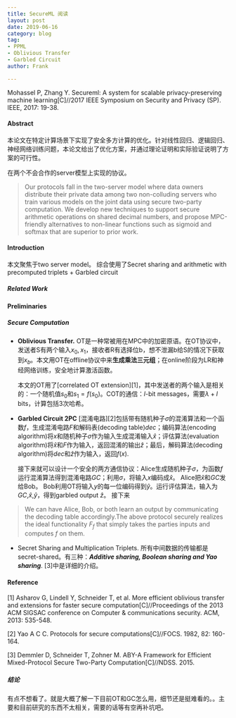```yaml
---
title: SecureML 阅读
layout: post
date: 2019-06-16
category: blog
tag:
- PPML 
- Oblivious Transfer
- Garbled Circuit
author: Frank

---
```


Mohassel P, Zhang Y. Secureml: A system for scalable privacy-preserving machine learning[C]//2017 IEEE Symposium on Security and Privacy (SP). IEEE, 2017: 19-38.

#### Abstract

本论文在特定计算场景下实现了安全多方计算的优化。针对线性回归、逻辑回归、神经网络训练问题，本论文给出了优化方案，并通过理论证明和实际验证说明了方案的可行性。

在两个不会合作的server模型上实现的协议。

>  Our protocols fall in the two-server model where data owners distribute their private data among two non-colluding servers who train various models on the joint data using secure two-party computation. We develop new techniques to support secure arithmetic operations on shared decimal numbers, and propose MPC-friendly alternatives to non-linear functions such as sigmoid and softmax that are superior to prior work.

#### Introduction
本文聚焦于two server model。
综合使用了Secret sharing and arithmetic with precomputed triplets + Garbled circuit

##### Related Work


#### Preliminaries
##### Secure Computation
* **Oblivious Transfer.** OT是一种常被用在MPC中的加密原语。在OT协议中，发送者S有两个输入$x_0, x_1$，接收者R有选择位b，想不泄漏b给S的情况下获取到$x_b$。本文用OT在offline协议中来**生成乘法三元组**；在online阶段为LR和神经网络训练，安全地计算激活函数。

   本文的OT用了[correlated OT extension][1]，其中发送者的两个输入是相关的：一个随机值$s_0$和$s_1 = f(s_0)$。COT的通信：$l$-bit messages，需要$\lambda + l$ bits，计算包括3次哈希。
   
* **Garbled Circuit 2PC** [混淆电路][2]包括带有随机种子$\sigma$的混淆算法和一个函数$f$，生成混淆电路$F$和解码表(decoding table)$dec$；编码算法(encoding algorithm)将$x$和随机种子$\sigma$作为输入生成混淆输入$\hat{x}$；评估算法(evaluation algorithm)将$\hat{x}$和$F$作为输入，返回混淆的输出$\hat{z}$；最后，解码算法(decoding algorithm)将$dec$和$\hat{z}$作为输入，返回$f(x)$.
  
   接下来就可以设计一个安全的两方通信协议：Alice生成随机种子$\sigma$，为函数$f$运行混淆算法得到混淆电路$GC$；利用$\sigma$，将输入$x$编码成$\hat{x}$。
   Alice把$\hat{x}$和$GC$发给Bob。
   Bob利用OT将输入$y$的每一位编码得到$\hat{y}$。运行评估算法，输入为$GC$,$\hat{x}$,$\hat{y}$，得到garbled output $\hat{z}$。
   接下来
   
> We can have Alice, Bob, or both learn an output by communicating the decoding table accordingly.The above protocol securely realizes the ideal functionality $F_f$ that simply takes the parties inputs and computes $f$ on them.
  
* Secret Sharing and Multiplication Triplets.
  所有中间数据的传输都是secret-shared。有三种：***Additive sharing, Boolean sharing and Yao sharing***. [3]中是详细的介绍。
  

  
#### Reference
[1] Asharov G, Lindell Y, Schneider T, et al. More efficient oblivious transfer and extensions for faster secure computation[C]//Proceedings of the 2013 ACM SIGSAC conference on Computer & communications security. ACM, 2013: 535-548.

[2] Yao A C C. Protocols for secure computations[C]//FOCS. 1982, 82: 160-164.

[3] Demmler D, Schneider T, Zohner M. ABY-A Framework for Efficient Mixed-Protocol Secure Two-Party Computation[C]//NDSS. 2015.

##### 结论
有点不想看了。就是大概了解一下目前OT和GC怎么用，细节还是挺难看的。。主要和目前研究的东西不太相关，需要的话等有空再补坑吧。
